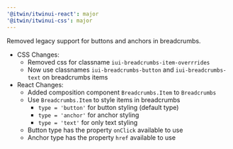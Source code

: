 ```yaml
---
'@itwin/itwinui-react': major
'@itwin/itwinui-css': major
---
```


Removed legacy support for buttons and anchors in breadcrumbs.

- CSS Changes:
  - Removed css for classname `iui-breadcrumbs-item-overrrides`
  - Now use classnames `iui-breadcrumbs-button` and `iui-breadcrumbs-text` on breadcrumbs items
- React Changes:
  - Added composition component `Breadcrumbs.Item` to `Breadcrumbs`
  - Use `Breadcrumbs.Item` to style items in breadcrumbs
    - `type = 'button'` for button styling (default type)
    - `type = 'anchor'` for anchor styling
    - `type = 'text'` for only text styling
  - Button type has the property `onClick` available to use
  - Anchor type has the property `href` available to use
